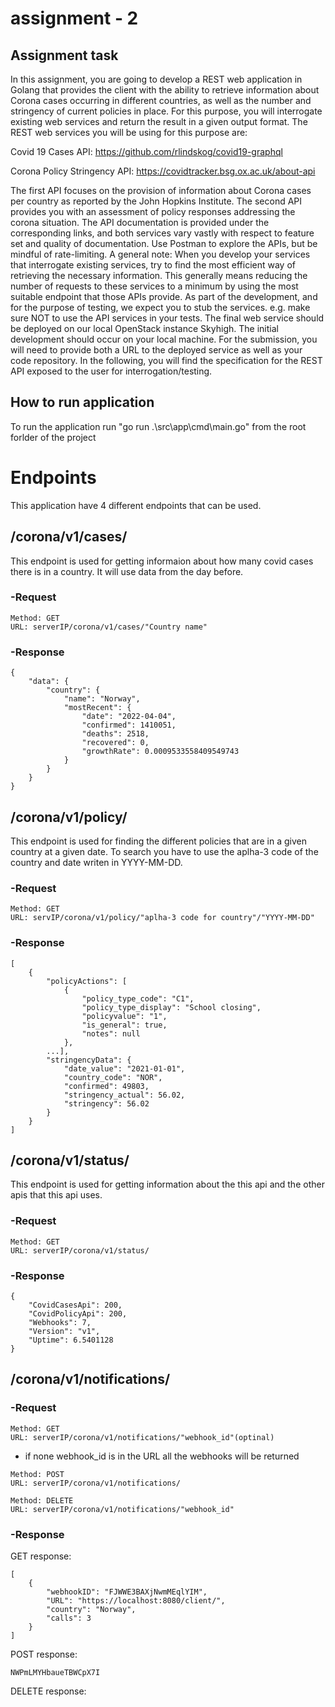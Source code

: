 # assignment - 2

## Assignment task
In this assignment, you are going to develop a REST web application in Golang that provides the client with the ability to retrieve information about Corona cases occurring in different countries, as well as the number and stringency of current policies in place. For this purpose, you will interrogate existing web services and return the result in a given output format.
The REST web services you will be using for this purpose are:


Covid 19 Cases API: https://github.com/rlindskog/covid19-graphql





Corona Policy Stringency API: https://covidtracker.bsg.ox.ac.uk/about-api



The first API focuses on the provision of information about Corona cases per country as reported by the John Hopkins Institute. The second API provides you with an assessment of policy responses addressing the corona situation.
The API documentation is provided under the corresponding links, and both services vary vastly with respect to feature set and quality of documentation. Use Postman to explore the APIs, but be mindful of rate-limiting.
A general note: When you develop your services that interrogate existing services, try to find the most efficient way of retrieving the necessary information. This generally means reducing the number of requests to these services to a minimum by using the most suitable endpoint that those APIs provide. As part of the development, and for the purpose of testing, we expect you to stub the services. e.g. make sure NOT to use the API services in your tests.
The final web service should be deployed on our local OpenStack instance Skyhigh. The initial development should occur on your local machine. For the submission, you will need to provide both a URL to the deployed service as well as your code repository.
In the following, you will find the specification for the REST API exposed to the user for interrogation/testing.

## How to run application
To run the application run "go run .\src\app\cmd\main.go" from the root forlder of the project

# Endpoints
This application have 4 different endpoints that can be used. 

## /corona/v1/cases/
This endpoint is used for getting informaion about how many covid cases there is in a country. It will use data from the day before.

### -Request
```
Method: GET
URL: serverIP/corona/v1/cases/"Country name"
```
### -Response
```
{
    "data": {
        "country": {
            "name": "Norway",
            "mostRecent": {
                "date": "2022-04-04",
                "confirmed": 1410051,
                "deaths": 2518,
                "recovered": 0,
                "growthRate": 0.0009533558409549743
            }
        }
    }
}
```
## /corona/v1/policy/
This endpoint is used for finding the different policies that are in a given country at a given date. To search you have to use the aplha-3 code of the country and date writen in YYYY-MM-DD.
### -Request
```
Method: GET
URL: servIP/corona/v1/policy/"aplha-3 code for country"/"YYYY-MM-DD"
```
### -Response
```
[
    {
        "policyActions": [
            {
                "policy_type_code": "C1",
                "policy_type_display": "School closing",
                "policyvalue": "1",
                "is_general": true,
                "notes": null
            },
        ...],
        "stringencyData": {
            "date_value": "2021-01-01",
            "country_code": "NOR",
            "confirmed": 49803,
            "stringency_actual": 56.02,
            "stringency": 56.02
        }
    }
]
```
## /corona/v1/status/
This endpoint is used for getting information about the this api and the other apis that this api uses. 

### -Request

```
Method: GET
URL: serverIP/corona/v1/status/
```

### -Response
```
{
    "CovidCasesApi": 200,
    "CovidPolicyApi": 200,
    "Webhooks": 7,
    "Version": "v1",
    "Uptime": 6.5401128
}
```
## /corona/v1/notifications/
### -Request
```
Method: GET
URL: serverIP/corona/v1/notifications/"webhook_id"(optinal)
```
- if none webhook_id is in the URL all the webhooks will be returned

```
Method: POST
URL: serverIP/corona/v1/notifications/
```

```
Method: DELETE
URL: serverIP/corona/v1/notifications/"webhook_id"
```
### -Response
GET response:
```
[
    {
        "webhookID": "FJWWE3BAXjNwmMEqlYIM",
        "URL": "https://localhost:8080/client/",
        "country": "Norway",
        "calls": 3
    }
]
```

POST response:
```
NWPmLMYHbaueTBWCpX7I
```

DELETE response:
```
```